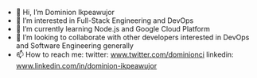 - 👋 Hi, I’m Dominion Ikpeawujor
- 👀 I’m interested in Full-Stack Engineering and DevOps
- 🌱 I’m currently learning Node.js and Google Cloud Platform
- 💞️ I’m looking to collaborate with other developers interested in DevOps and Software Engineering generally
- 📫 How to reach me: twitter: www.twitter.com/dominionci
                      linkedin: www.linkedin.com/in/dominion-ikpeawujor

<!---
dominion321/dominion321 is a ✨ special ✨ repository because its `README.md` (this file) appears on your GitHub profile.
You can click the Preview link to take a look at your changes.
--->
